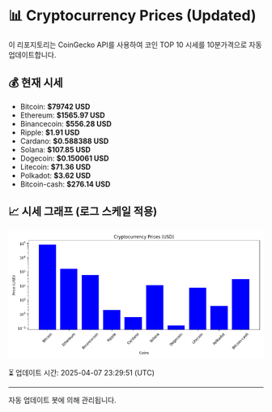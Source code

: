 
# 📊 Cryptocurrency Prices (Updated)

이 리포지토리는 CoinGecko API를 사용하여 코인 TOP 10 시세를 10분가격으로 자동 업데이트합니다.

## 💰 현재 시세
- Bitcoin: **$79742 USD**
- Ethereum: **$1565.97 USD**
- Binancecoin: **$556.28 USD**
- Ripple: **$1.91 USD**
- Cardano: **$0.588388 USD**
- Solana: **$107.85 USD**
- Dogecoin: **$0.150061 USD**
- Litecoin: **$71.36 USD**
- Polkadot: **$3.62 USD**
- Bitcoin-cash: **$276.14 USD**

## 📈 시세 그래프 (로그 스케일 적용)
![Crypto Prices](crypto_prices.png)

⏳ 업데이트 시간: 2025-04-07 23:29:51 (UTC)

---
자동 업데이트 봇에 의해 관리됩니다.
